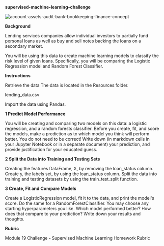 **supervised-machine-learning-challenge**

![account-assets-audit-bank-bookkeeping-finance-concept](https://user-images.githubusercontent.com/111711194/213682867-0107fe87-7312-4f0c-b936-b00a428e0d00.jpg)

 
**Background**



Lending services companies allow individual investors to partially fund personal loans as well as buy and sell notes backing the loans on a secondary market.

You will be using this data to create machine learning models to classify the risk level of given loans. Specifically, you will be comparing the Logistic Regression model and Random Forest Classifier.






**Instructions**

Retrieve the data
The data is located in the Resources folder.

  lending_data.csv

Import the data using Pandas.

**1 Predict Model Performance**

   You will be creating and comparing two models on this data: a logistic regression, and a random forests classifier. Before you create, fit, and score the models,
    make a prediction as to which model you think will perform better. You do not need to be correct! Write down (in markdown cells in your Jupyter Notebook or in a       separate document) your prediction, and provide justification for your educated guess.






**2 Split the Data into Training and Testing Sets**


  Creating the features DataFrame, X, by removing the loan_status column. Create y, the labels set, by using the loan_status column. Split the data into training        and    testing datasets by using the train_test_split function.










**3 Create, Fit and Compare Models**



   Create a LogisticRegression model, fit it to the data, and print the model's score. Do the same for a RandomForestClassifier. You may choose any starting              hyperparameters you like. Which model performed better? How does that compare to your prediction? Write down your results and thoughts.
   
   
**Rubric**
   
   
  Module 19 Challenge - Supervised Machine Learning Homework Rubric
   
